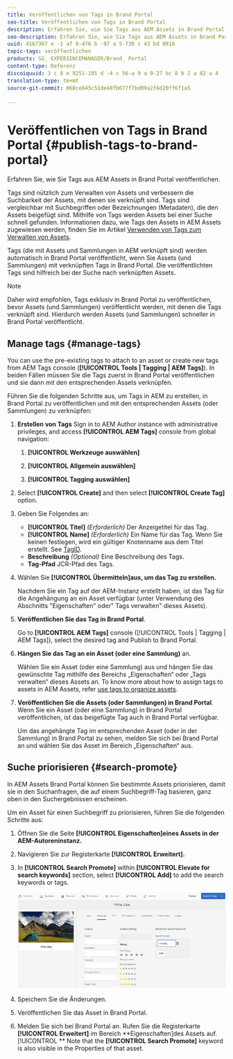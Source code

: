 ```yaml
---
title: Veröffentlichen von Tags in Brand Portal
seo-title: Veröffentlichen von Tags in Brand Portal
description: Erfahren Sie, wie Sie Tags aus AEM Assets in Brand Portal veröffentlichen.
seo-description: Erfahren Sie, wie Sie Tags aus AEM Assets in Brand Portal veröffentlichen.
uuid: 4167367 e -1 af 8-476 b -97 a 5-730 c 43 bd 0816
topic-tags: veröffentlichen
products: SG_ EXPERIENCEMANAGER/Brand_ Portal
content-type: Referenz
discoiquuid: 3 c 8 e 9251-195 d -4 c 56-a 9 a 9-27 bc 8 b 2 a 82 a 4
translation-type: tm+mt
source-git-commit: 068ce845c51de48fb677f7bd09a2f6d20ff6f1a5

---
```



# Veröffentlichen von Tags in Brand Portal {#publish-tags-to-brand-portal}

Erfahren Sie, wie Sie Tags aus AEM Assets in Brand Portal veröffentlichen.

Tags sind nützlich zum Verwalten von Assets und verbessern die Suchbarkeit der Assets, mit denen sie verknüpft sind. Tags sind vergleichbar mit Suchbegriffen oder Bezeichnungen (Metadaten), die den Assets beigefügt sind. Mithilfe von Tags werden Assets bei einer Suche schnell gefunden. Informationen dazu, wie Tags den Assets in AEM Assets zugewiesen werden, finden Sie im Artikel [Verwenden von Tags zum Verwalten von Assets](https://helpx.adobe.com/experience-manager/6-5/assets/using/organize-assets.html#Usetagstoorganizeassets).

Tags (die mit Assets und Sammlungen in AEM verknüpft sind) werden automatisch in Brand Portal veröffentlicht, wenn Sie Assets (und Sammlungen) mit verknüpften Tags in Brand Portal. Die veröffentlichten Tags sind hilfreich bei der Suche nach verknüpften Assets.

>[!NOTE]
>
>Daher wird empfohlen, Tags exklusiv in Brand Portal zu veröffentlichen, bevor Assets (und Sammlungen) veröffentlicht werden, mit denen die Tags verknüpft sind. Hierdurch werden Assets (und Sammlungen) schneller in Brand Portal veröffentlicht.

## Manage tags {#manage-tags}

You can use the pre-existing tags to attach to an asset or create new tags from AEM Tags console (**[!UICONTROL Tools | Tagging | AEM Tags]**). In beiden Fällen müssen Sie die Tags zuerst in Brand Portal veröffentlichen und sie dann mit den entsprechenden Assets verknüpfen.

Führen Sie die folgenden Schritte aus, um Tags in AEM zu erstellen, in Brand Portal zu veröffentlichen und mit den entsprechenden Assets (oder Sammlungen) zu verknüpfen:

1. **Erstellen von Tags**
Sign in to AEM Author instance with administrative privileges, and access **[!UICONTROL AEM Tags]** console from global navigation:

   1. **[!UICONTROL Werkzeuge auswählen]**

   2. **[!UICONTROL Allgemein auswählen]**

   3. **[!UICONTROL Tagging auswählen]**

2. Select **[!UICONTROL Create]** and then select **[!UICONTROL Create Tag]** option.
3. Geben Sie Folgendes an:

   * **[!UICONTROL Titel]**
      *(Erforderlich)* Der Anzeigetitel für das Tag.
   * **[!UICONTROL Name]**
      *(Erforderlich)* Ein Name für das Tag. Wenn Sie keinen festlegen, wird ein gültiger Knotenname aus dem Titel erstellt. See [TagID](https://helpx.adobe.com/experience-manager/6-5/sites/developing/using/framework.html#TagID).
   * **Beschreibung**
      *(Optional)* Eine Beschreibung des Tags.
   * **Tag-Pfad** JCR-Pfad des Tags.

4. Wählen Sie **[!UICONTROL Übermitteln]aus, um das Tag zu erstellen.**

   Nachdem Sie ein Tag auf der AEM-Instanz erstellt haben, ist das Tag für die Angehängung an ein Asset verfügbar (unter Verwendung des Abschnitts "Eigenschaften" oder" Tags verwalten" dieses Assets).

5. **Veröffentlichen Sie das Tag in Brand Portal**.

   Go to **[!UICONTROL AEM Tags]** console ([!UICONTROL Tools | Tagging | AEM Tags]), select the desired tag and Publish to Brand Portal.

6. **Hängen Sie das Tag an ein Asset (oder eine Sammlung)** an.

   Wählen Sie ein Asset (oder eine Sammlung) aus und hängen Sie das gewünschte Tag mithilfe des Bereichs „Eigenschaften“ oder „Tags verwalten“ dieses Assets an. To know more about how to assign tags to assets in AEM Assets, refer [use tags to organize assets](https://helpx.adobe.com/experience-manager/6-5/assets/using/organize-assets.html#Usetagstoorganizeassets).

7. **Veröffentlichen Sie die Assets (oder Sammlungen) in Brand Portal**.\
   Wenn Sie ein Asset (oder eine Sammlung) in Brand Portal veröffentlichen, ist das beigefügte Tag auch in Brand Portal verfügbar.

   Um das angehängte Tag im entsprechenden Asset (oder in der Sammlung) in Brand Portal zu sehen, melden Sie sich bei Brand Portal an und wählen Sie das Asset im Bereich „Eigenschaften“ aus.

## Suche priorisieren {#search-promote}

In AEM Assets Brand Portal können Sie bestimmte Assets priorisieren, damit sie in den Suchanfragen, die auf einem Suchbegriff-Tag basieren, ganz oben in den Suchergebnissen erscheinen.

Um ein Asset für einen Suchbegriff zu priorisieren, führen Sie die folgenden Schritte aus:

1. Öffnen Sie die Seite **[!UICONTROL Eigenschaften]eines Assets in der AEM-Autoreninstanz.**
2. Navigieren Sie zur Registerkarte **[!UICONTROL Erweitert].**
3. In **[!UICONTROL Search Promote]** within **[!UICONTROL Elevate for search keywords]** section, select **[!UICONTROL Add]** to add the search keywords or tags.

   ![](assets/search-promote.png)

4. Speichern Sie die Änderungen.
5. Veröffentlichen Sie das Asset in Brand Portal.
6. Melden Sie sich bei Brand Portal an. Rufen Sie die Registerkarte **[!UICONTROL Erweitert]** im Bereich **Eigenschaften]des Assets auf.[!UICONTROL **
Note that the **[!UICONTROL Search Promote]** keyword is also visible in the Properties of that asset.
